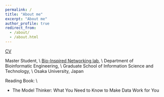 ```yaml
---
permalink: /
title: "About me"
excerpt: "About me"
author_profile: true
redirect_from: 
  - /about/
  - /about.html
---
```




[CV](/files/cv.pdf)

Master Student, \\
[Bio-Inspired Networking lab](http://www-waka.ics.es.osaka-u.ac.jp/), \\
Department of Bioinformatic Engineering, \\
Graduate School of Information Science and Technology, \\
Osaka University, Japan

Reading Book: \\
* The Model Thinker: What You Need to Know to Make Data Work for You